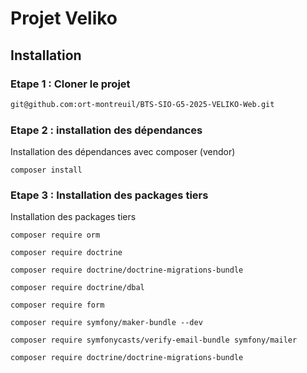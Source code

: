 # Projet Veliko

## Installation

### Etape 1 : Cloner le projet

```bash
git@github.com:ort-montreuil/BTS-SIO-G5-2025-VELIKO-Web.git
```

### Etape 2 : installation des dépendances 

Installation des dépendances avec composer (vendor)
```
composer install
```
### Etape 3 : Installation des packages tiers
Installation des packages tiers 
```
composer require orm
```
```
composer require doctrine
```
```
composer require doctrine/doctrine-migrations-bundle
```
```
composer require doctrine/dbal
```
```
composer require form 
```
```
composer require symfony/maker-bundle --dev
```
```
composer require symfonycasts/verify-email-bundle symfony/mailer
```
```
composer require doctrine/doctrine-migrations-bundle
```
